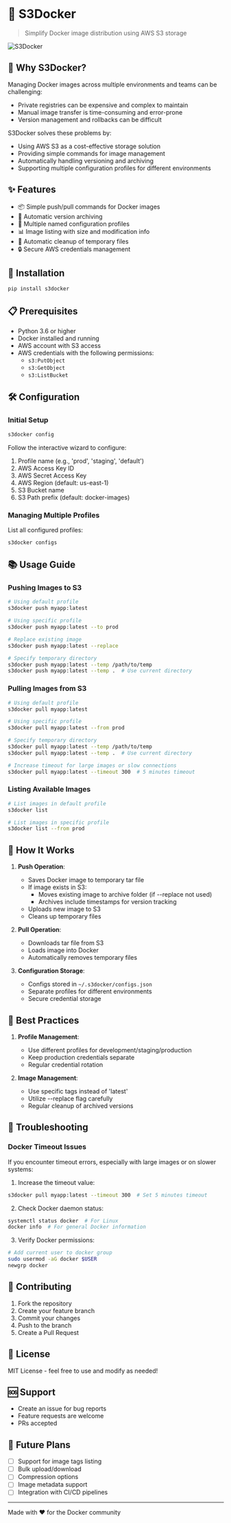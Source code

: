 # 🐳 S3Docker

> Simplify Docker image distribution using AWS S3 storage

![S3Docker](https://github.com/Kawai-Senpai/s3Docker/blob/40e33f1830598a3351e568caa498d0f9a601dd47/Assets/S3Docker%20Thumbnail.png)

## 🎯 Why S3Docker?

Managing Docker images across multiple environments and teams can be challenging:
- Private registries can be expensive and complex to maintain
- Manual image transfer is time-consuming and error-prone
- Version management and rollbacks can be difficult

S3Docker solves these problems by:
- Using AWS S3 as a cost-effective storage solution
- Providing simple commands for image management
- Automatically handling versioning and archiving
- Supporting multiple configuration profiles for different environments

## ✨ Features

- 📦 Simple push/pull commands for Docker images
- 🔄 Automatic version archiving
- 📝 Multiple named configuration profiles
- 📊 Image listing with size and modification info
- 🧹 Automatic cleanup of temporary files
- 🔒 Secure AWS credentials management

## 🚀 Installation

```bash
pip install s3docker
```

## 📋 Prerequisites

- Python 3.6 or higher
- Docker installed and running
- AWS account with S3 access
- AWS credentials with the following permissions:
  - `s3:PutObject`
  - `s3:GetObject`
  - `s3:ListBucket`

## 🛠️ Configuration

### Initial Setup

```bash
s3docker config
```

Follow the interactive wizard to configure:
1. Profile name (e.g., 'prod', 'staging', 'default')
2. AWS Access Key ID
3. AWS Secret Access Key
4. AWS Region (default: us-east-1)
5. S3 Bucket name
6. S3 Path prefix (default: docker-images)

### Managing Multiple Profiles

List all configured profiles:
```bash
s3docker configs
```

## 📚 Usage Guide

### Pushing Images to S3

```bash
# Using default profile
s3docker push myapp:latest

# Using specific profile
s3docker push myapp:latest --to prod

# Replace existing image
s3docker push myapp:latest --replace

# Specify temporary directory
s3docker push myapp:latest --temp /path/to/temp
s3docker push myapp:latest --temp .  # Use current directory
```

### Pulling Images from S3

```bash
# Using default profile
s3docker pull myapp:latest

# Using specific profile
s3docker pull myapp:latest --from prod

# Specify temporary directory
s3docker pull myapp:latest --temp /path/to/temp
s3docker pull myapp:latest --temp .  # Use current directory

# Increase timeout for large images or slow connections
s3docker pull myapp:latest --timeout 300  # 5 minutes timeout
```

### Listing Available Images

```bash
# List images in default profile
s3docker list

# List images in specific profile
s3docker list --from prod
```

## 🔧 How It Works

1. **Push Operation**:
   - Saves Docker image to temporary tar file
   - If image exists in S3:
     - Moves existing image to archive folder (if --replace not used)
     - Archives include timestamps for version tracking
   - Uploads new image to S3
   - Cleans up temporary files

2. **Pull Operation**:
   - Downloads tar file from S3
   - Loads image into Docker
   - Automatically removes temporary files

3. **Configuration Storage**:
   - Configs stored in `~/.s3docker/configs.json`
   - Separate profiles for different environments
   - Secure credential storage

## 🌟 Best Practices

1. **Profile Management**:
   - Use different profiles for development/staging/production
   - Keep production credentials separate
   - Regular credential rotation

2. **Image Management**:
   - Use specific tags instead of 'latest'
   - Utilize --replace flag carefully
   - Regular cleanup of archived versions

## 🔧 Troubleshooting

### Docker Timeout Issues

If you encounter timeout errors, especially with large images or on slower systems:

1. Increase the timeout value:
```bash
s3docker pull myapp:latest --timeout 300  # Set 5 minutes timeout
```

2. Check Docker daemon status:
```bash
systemctl status docker  # For Linux
docker info  # For general Docker information
```

3. Verify Docker permissions:
```bash
# Add current user to docker group
sudo usermod -aG docker $USER
newgrp docker
```

## 🤝 Contributing

1. Fork the repository
2. Create your feature branch
3. Commit your changes
4. Push to the branch
5. Create a Pull Request

## 📝 License

MIT License - feel free to use and modify as needed!

## 🆘 Support

- Create an issue for bug reports
- Feature requests are welcome
- PRs accepted

## 🔮 Future Plans

- [ ] Support for image tags listing
- [ ] Bulk upload/download
- [ ] Compression options
- [ ] Image metadata support
- [ ] Integration with CI/CD pipelines

---

Made with ❤️ for the Docker community
